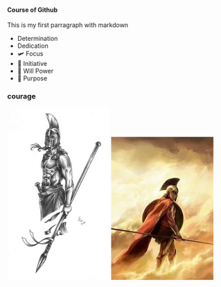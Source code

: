 #### Course of Github

This is my first parragraph with markdown

- Determination
- Dedication
- :small_airplane: Focus
- :horse: Initiative
- :muscle: Will Power
- :mechanical_arm: Purpose

### courage

![Spartan](./img/spartan-flecha.jpg 'Vencer')
![Spartan Cloud](./img/4.jpg 'Persistence')
